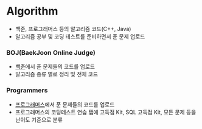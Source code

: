 # Algorithm
* 백준, 프로그래머스 등의 알고리즘 코드(C++, Java)
* 알고리즘 공부 및 코딩 테스트를 준비하면서 푼 문제 업로드

### BOJ(BaekJoon Online Judge)
* [백준](https://www.acmicpc.net/)에서 푼 문제들의 코드를 업로드 
* 알고리즘 종류 별로 정리 및 전체 코드 

### Programmers
* [프로그래머스](https://programmers.co.kr/learn/challenges)에서 푼 문제들의 코드를 업로드  
* 프로그래머스의 코딩테스트 연습 탭에 고득점 Kit, SQL 고득점 Kit, 모든 문제 등을 난이도 기준으로 분류
